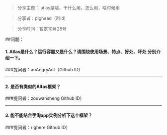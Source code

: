>分享主题： atlas是啥，干什么用，怎么用，啥时候用 

>分享者：pighead（群id)

>分享时间：暂定10月28号


##问题：

#### 1.  Atlas是什么？运行容器又是什么？请围绕使用场景、特点、好处、坏处 分别介绍一下。
###提问者：anAngryAnt（Github ID）

-----

#### 2.  是否有类似的Altas框架？
###提问者：zouwansheng Github ID）

-----

#### 3.  能不能结合手淘app实例分析下这个框架？
###提问者：righere Github ID）

